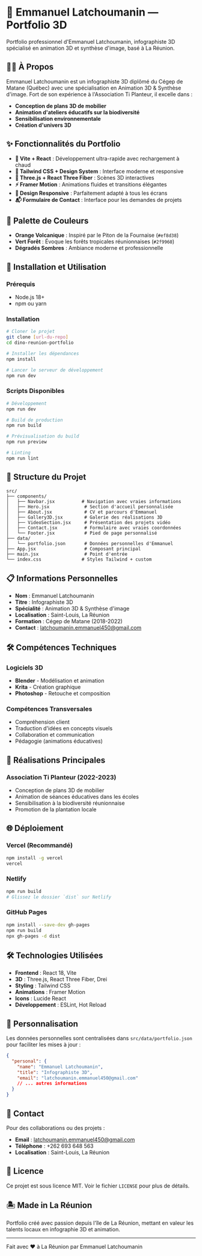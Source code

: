 # 🎨 Emmanuel Latchoumanin — Portfolio 3D

Portfolio professionnel d'Emmanuel Latchoumanin, infographiste 3D spécialisé en animation 3D et synthèse d'image, basé à La Réunion.

## 👨‍🎨 À Propos

Emmanuel Latchoumanin est un infographiste 3D diplômé du Cégep de Matane (Québec) avec une spécialisation en Animation 3D & Synthèse d'image. Fort de son expérience à l'Association Ti Planteur, il excelle dans :

- **Conception de plans 3D de mobilier**
- **Animation d'ateliers éducatifs sur la biodiversité**
- **Sensibilisation environnementale**
- **Création d'univers 3D**

## ✨ Fonctionnalités du Portfolio

- **🎯 Vite + React** : Développement ultra-rapide avec rechargement à chaud
- **🎨 Tailwind CSS + Design System** : Interface moderne et responsive
- **🌟 Three.js + React Three Fiber** : Scènes 3D interactives
- **⚡ Framer Motion** : Animations fluides et transitions élégantes
- **📱 Design Responsive** : Parfaitement adapté à tous les écrans
- **📬 Formulaire de Contact** : Interface pour les demandes de projets

## 🎨 Palette de Couleurs

- **Orange Volcanique** : Inspiré par le Piton de la Fournaise (`#ef8d38`)
- **Vert Forêt** : Évoque les forêts tropicales réunionnaises (`#2f9960`)
- **Dégradés Sombres** : Ambiance moderne et professionnelle

## 🚀 Installation et Utilisation

### Prérequis

- Node.js 18+
- npm ou yarn

### Installation

```bash
# Cloner le projet
git clone [url-du-repo]
cd dino-reunion-portfolio

# Installer les dépendances
npm install

# Lancer le serveur de développement
npm run dev
```

### Scripts Disponibles

```bash
# Développement
npm run dev

# Build de production
npm run build

# Prévisualisation du build
npm run preview

# Linting
npm run lint
```

## 📁 Structure du Projet

```
src/
├── components/
│   ├── Navbar.jsx          # Navigation avec vraies informations
│   ├── Hero.jsx             # Section d'accueil personnalisée
│   ├── About.jsx            # CV et parcours d'Emmanuel
│   ├── Gallery3D.jsx        # Galerie des réalisations 3D
│   ├── VideoSection.jsx     # Présentation des projets vidéo
│   ├── Contact.jsx          # Formulaire avec vraies coordonnées
│   └── Footer.jsx           # Pied de page personnalisé
├── data/
│   └── portfolio.json       # Données personnelles d'Emmanuel
├── App.jsx                  # Composant principal
├── main.jsx                 # Point d'entrée
└── index.css               # Styles Tailwind + custom
```

## 📋 Informations Personnelles

- **Nom** : Emmanuel Latchoumanin
- **Titre** : Infographiste 3D
- **Spécialité** : Animation 3D & Synthèse d'image
- **Localisation** : Saint-Louis, La Réunion
- **Formation** : Cégep de Matane (2018-2022)
- **Contact** : latchoumanin.emmanuel450@gmail.com

## 🛠️ Compétences Techniques

### Logiciels 3D

- **Blender** - Modélisation et animation
- **Krita** - Création graphique
- **Photoshop** - Retouche et composition

### Compétences Transversales

- Compréhension client
- Traduction d'idées en concepts visuels
- Collaboration et communication
- Pédagogie (animations éducatives)

## 🎯 Réalisations Principales

### Association Ti Planteur (2022-2023)

- Conception de plans 3D de mobilier
- Animation de séances éducatives dans les écoles
- Sensibilisation à la biodiversité réunionnaise
- Promotion de la plantation locale

## 🌐 Déploiement

### Vercel (Recommandé)

```bash
npm install -g vercel
vercel
```

### Netlify

```bash
npm run build
# Glissez le dossier `dist` sur Netlify
```

### GitHub Pages

```bash
npm install --save-dev gh-pages
npm run build
npx gh-pages -d dist
```

## 🛠️ Technologies Utilisées

- **Frontend** : React 18, Vite
- **3D** : Three.js, React Three Fiber, Drei
- **Styling** : Tailwind CSS
- **Animations** : Framer Motion
- **Icons** : Lucide React
- **Développement** : ESLint, Hot Reload

## 📝 Personnalisation

Les données personnelles sont centralisées dans `src/data/portfolio.json` pour faciliter les mises à jour :

```json
{
  "personal": {
    "name": "Emmanuel Latchoumanin",
    "title": "Infographiste 3D",
    "email": "latchoumanin.emmanuel450@gmail.com"
    // ... autres informations
  }
}
```

## 🤝 Contact

Pour des collaborations ou des projets :

- **Email** : [latchoumanin.emmanuel450@gmail.com](mailto:latchoumanin.emmanuel450@gmail.com)
- **Téléphone** : +262 693 648 563
- **Localisation** : Saint-Louis, La Réunion

## 📄 Licence

Ce projet est sous licence MIT. Voir le fichier `LICENSE` pour plus de détails.

## 🏝️ Made in La Réunion

Portfolio créé avec passion depuis l'île de La Réunion, mettant en valeur les talents locaux en infographie 3D et animation.

---

Fait avec ❤️ à La Réunion par Emmanuel Latchoumanin
